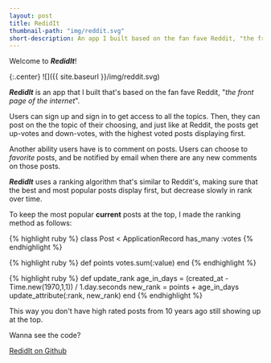 ```yaml
---
layout: post
title: RedidIt
thumbnail-path: "img/reddit.svg"
short-description: An app I built based on the fan fave Reddit, "the front page of the internet".
---
```

Welcome to **_RedidIt_**!

{:.center}
![]({{ site.baseurl }}/img/reddit.svg)

**_RedidIt_** is an app that I built that's based on the fan fave Reddit, "*the front page of the internet*".

Users can sign up and sign in to get access to all the topics. Then, they can post on the the topic of their choosing, and just like at Reddit, the posts get up-votes and down-votes, with the highest voted posts displaying first.

Another ability users have is to comment on posts. Users can choose to *favorite* posts, and be notified by email when there are any new comments on those posts.

**_RedidIt_** uses a ranking algorithm that's similar to Reddit's, making sure that the best and most popular posts display first, but decrease slowly in rank over time.

To keep the most popular **current** posts at the top, I made the ranking method as follows:

{% highlight ruby %}
class Post < ApplicationRecord
  has_many :votes
{% endhighlight %}

{% highlight ruby %}
def points
  votes.sum(:value)
end
{% endhighlight %}

{% highlight ruby %}
def update_rank
  age_in_days = (created_at - Time.new(1970,1,1)) / 1.day.seconds
  new_rank = points + age_in_days
  update_attribute(:rank, new_rank)
end
{% endhighlight %}

This way you don't have high rated posts from 10 years ago still showing up at the top.


<!-- [Check out the app in production!](https://redidit.herokuapp.com/) -->

Wanna see the code?

[RedidIt on Github](https://github.com/svancott/redidit)
